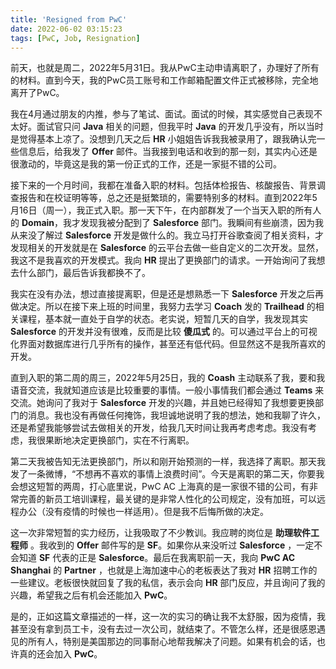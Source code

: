```yaml
---
title: 'Resigned from PwC'
date: 2022-06-02 03:15:23
tags: [PwC, Job, Resignation]
---
```

前天，也就是周二，2022年5月31日。我从PwC主动申请离职了，办理好了所有的材料。直到今天，我的PwC员工账号和工作邮箱配置文件正式被移除，完全地离开了PwC。

我在4月通过朋友的内推，参与了笔试、面试。面试的时候，其实感觉自己表现不太好。面试官只问 **Java** 相关的问题，但我平时 **Java** 的开发几乎没有，所以当时是觉得基本上凉了。没想到几天之后 **HR** 小姐姐告诉我我被录用了，跟我确认完一些信息后，给我发了 **Offer** 邮件。当我接到电话和收到的那一刻，其实内心还是很激动的，毕竟这是我的第一份正式的工作，还是一家挺不错的公司。

接下来的一个月时间，我都在准备入职的材料。包括体检报告、核酸报告、背景调查报告和在校证明等等，总之还是挺繁琐的，需要特别多的材料。直到2022年5月16日（周一），我正式入职。那一天下午，在内部群发了一个当天入职的所有人的 **Domain**，我才发现我被分配到了 **Salesforce** 部门。我瞬间有些崩溃，因为我从来没了解过 **Salesforce** 开发是做什么的。我立马打开谷歌查阅了相关资料，才发现相关的开发就是在 **Salesforce** 的云平台去做一些自定义的二次开发。显然，我这不是我喜欢的开发模式。我向 **HR** 提出了更换部门的请求。一开始询问了我想去什么部门，最后告诉我都换不了。

我实在没有办法，想过直接提离职，但是还是想熟悉一下 **Salesforce** 开发之后再做决定。所以在接下来上班的时间里，我努力去学习 **Coach** 发的 **Trailhead** 的相关课程，基本就一直处于自学的状态。老实说，短暂几天的自学，我发现其实 **Salesforce** 的开发并没有很难，反而是比较 **傻瓜式** 的。可以通过平台上的可视化界面对数据库进行几乎所有的操作，甚至还有低代码。但显然这不是我所喜欢的开发。

直到入职的第二周的周三，2022年5月25日，我的 **Coash** 主动联系了我，要和我语音交流，我就知道应该是比较重要的事情。一般小事情我们都会通过 **Teams** 来交流。她询问了我对于 **Salesforce** 开发的兴趣，并且她已经得知了我想要更换部门的消息。我也没有再做任何掩饰，我坦诚地说明了我的想法，她和我聊了许久，还是希望我能够尝试去做相关的开发，给我几天时间让我再考虑考虑。我没有考虑，我很果断地决定更换部门，实在不行离职。

第二天我被告知无法更换部门，所以和刚开始预测的一样，我选择了离职。那天我发了一条微博，“不想再不喜欢的事情上浪费时间”。今天是离职的第二天，你要我会想这短暂的两周，打心底里说，PwC AC 上海真的是一家很不错的公司，有非常完善的新员工培训课程，最关键的是非常人性化的公司规定，没有加班，可以远程办公（没有疫情的时候也一样适用）。但是我不后悔所做的决定。

这一次非常短暂的实力经历，让我吸取了不少教训。我应聘的岗位是 **助理软件工程师** 。我收到的 **Offer** 邮件写的是 **SF**。如果你从来没听过 **Salesforce** ，一定不会知道 **SF** 代表的正是 **Salesforce**。最后在我离职前一天，我向 **PwC AC Shanghai** 的 **Partner** ，也就是上海加速中心的老板表达了我对 **HR** 招聘工作的一些建议。老板很快就回复了我的私信，表示会向 **HR** 部门反应，并且询问了我的兴趣，希望我之后有机会还能加入 **PwC**。

是的，正如这篇文章描述的一样，这一次的实习的确让我不太舒服，因为疫情，我甚至没有拿到员工卡，没有去过一次公司，就结束了。不管怎么样，还是很感恩遇见的所有人，特别是美国那边的同事耐心地帮我解决了问题。如果有机会的话，也许真的还会加入 **PwC**。